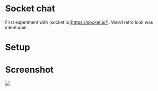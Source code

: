 # Socket chat
First experiment with (socket.io)[https://socket.io/]. Weird retro look was intentional.

# Setup


# Screenshot
<img src="https://github.com/tuhnik/socket-chat/blob/master/screenshots/screenshot.png">
